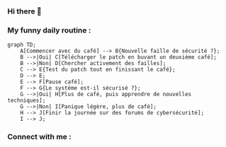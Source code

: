 ### Hi there 👋

<!--
**AC2002FR/AC2002FR** is a ✨ _special_ ✨ repository because its `README.md` (this file) appears on your GitHub profile.
-->

### My funny daily routine : 
```mermaid
graph TD;
    A[Commencer avec du café] --> B{Nouvelle faille de sécurité ?};
    B -->|Oui| C[Télécharger le patch en buvant un deuxième café];
    B -->|Non| D[Chercher activement des failles];
    C --> E{Test du patch tout en finissant le café};
    D --> E;
    E --> F[Pause café];
    F --> G{Le système est-il sécurisé ?};
    G -->|Oui| H[Plus de café, puis apprendre de nouvelles techniques];
    G -->|Non| I[Panique légère, plus de café];
    H --> J[Finir la journée sur des forums de cybersécurité];
    I --> J;
```


### Connect with me : 

